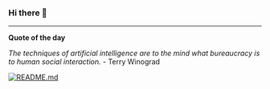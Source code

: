 ### Hi there 👋


---

**Quote of the day**

 *The techniques of artificial intelligence are to the mind what bureaucracy is to human social interaction.* - Terry Winograd 

[![README.md](https://github.com/marcolovazzano/marcolovazzano/actions/workflows/readme.yml/badge.svg)](https://github.com/marcolovazzano/marcolovazzano/actions/workflows/readme.yml)
